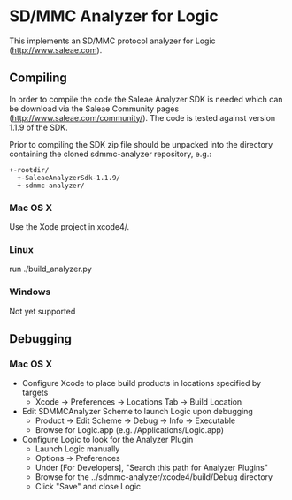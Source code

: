 SD/MMC Analyzer for Logic
=========================

This implements an SD/MMC protocol analyzer for Logic (http://www.saleae.com).

Compiling
---------

In order to compile the code the Saleae Analyzer SDK is needed which can be download via the Saleae Community pages (http://www.saleae.com/community/). The code is tested against version 1.1.9 of the SDK.

Prior to compiling the SDK zip file should be unpacked into the directory containing the cloned sdmmc-analyzer repository, e.g.:

    +-rootdir/
      +-SaleaeAnalyzerSdk-1.1.9/
      +-sdmmc-analyzer/

### Mac OS X

Use the Xode project in xcode4/.

### Linux

run ./build_analyzer.py

### Windows

Not yet supported

Debugging
---------

### Mac OS X

* Configure Xcode to place build products in locations specified by targets
  * Xcode -> Preferences -> Locations Tab -> Build Location
* Edit SDMMCAnalyzer Scheme to launch Logic upon debugging
  * Product -> Edit Scheme -> Debug -> Info -> Executable
  * Browse for Logic.app (e.g. /Applications/Logic.app)
* Configure Logic to look for the Analyzer Plugin
  * Launch Logic manually
  * Options -> Preferences
  * Under [For Developers], "Search this path for Analyzer Plugins"
  * Browse for the ../sdmmc-analyzer/xcode4/build/Debug directory
  * Click "Save" and close Logic

